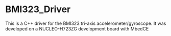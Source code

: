 # BMI323_Driver
This is a C++ driver for the BMI323 tri-axis accelerometer/gyroscope. It was developed on a NUCLEO-H723ZG development board with MbedCE
